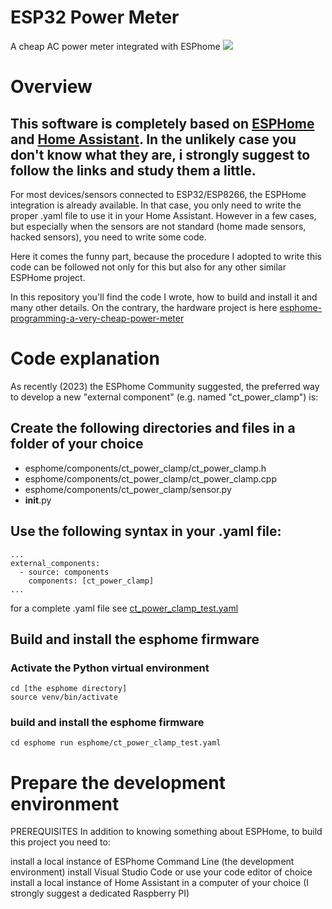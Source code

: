 # ESP32 Power Meter
A cheap AC power meter integrated with ESPhome
![](https://cdn.hackaday.io/images/6278781722196728543.png)

# Overview

## This software is completely based on [ESPHome](https://esphome.io/) and [Home Assistant](https://www.home-assistant.io/). In the unlikely case you don't know what they are, i strongly suggest to follow the links and study them a little.

For most devices/sensors connected to ESP32/ESP8266, the ESPHome integration is already available. In that case, you only need to write the proper .yaml file to use it in your Home Assistant.
However in a few cases, but especially when the sensors are not standard (home made sensors, hacked sensors), you need to write some code. 

Here it comes the funny part, because the procedure I adopted to write this code can be followed not only for this but also for any other similar ESPHome project. 

In this repository you'll find the code I wrote, how to build and install it and many other details. 
On the contrary, the hardware project is here
[esphome-programming-a-very-cheap-power-meter](https://hackaday.io/project/197097-esphome-programming-a-very-cheap-power-meter)

# Code explanation

As recently (2023) the ESPhome Community suggested, the preferred way to develop a new "external component" (e.g. named "ct_power_clamp") is:

## Create the following directories and files in a folder of your choice

* esphome/components/ct_power_clamp/ct_power_clamp.h
* esphome/components/ct_power_clamp/ct_power_clamp.cpp 
* esphome/components/ct_power_clamp/sensor.py
* __init__.py

## Use the following syntax in your .yaml file:

```
...
external_components:
  - source: components
    components: [ct_power_clamp]
...
```
for a complete .yaml file see [ct_power_clamp_test.yaml](esphome/ct_power_clamp_test.yaml
)

## Build and install the esphome firmware

### Activate the Python virtual environment

```
cd [the esphome directory]
source venv/bin/activate
```
### build and install the esphome firmware
```
cd esphome run esphome/ct_power_clamp_test.yaml
```
 
# Prepare the development environment

PREREQUISITES
In addition to knowing something about ESPHome, to build this project you need to:

install a local instance of ESPhome Command Line (the development environment)
install Visual Studio Code or use your code editor of choice
install a local instance of Home Assistant in a computer of your choice (I strongly suggest a dedicated Raspberry PI)

